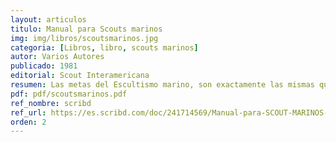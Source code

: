 ```yaml
---
layout: articulos
titulo: Manual para Scouts marinos
img: img/libros/scoutsmarinos.jpg
categoria: [Libros, libro, scouts marinos]
autor: Varios Autores
publicado: 1981
editorial: Scout Interamericana
resumen: Las metas del Escultismo marino, son exactamente las mismas que del resto del Movimiento. El programa es el mismo, pero con algo más incluido en él. El Escultismo marino ha sido una parte del programa Scout desde que el Movimiento empezó.
pdf: pdf/scoutsmarinos.pdf
ref_nombre: scribd
ref_url: https://es.scribd.com/doc/241714569/Manual-para-SCOUT-MARINOS-pdf
orden: 2
---
```

